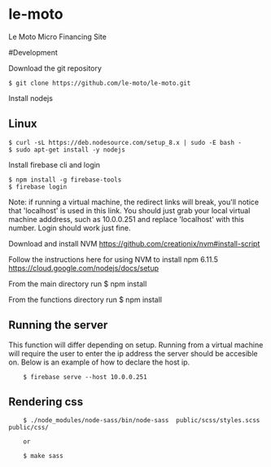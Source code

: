 # le-moto
Le Moto Micro Financing Site

#Development

Download the git repository 

    $ git clone https://github.com/le-moto/le-moto.git

Install nodejs

## Linux 

    $ curl -sL https://deb.nodesource.com/setup_8.x | sudo -E bash -
    $ sudo apt-get install -y nodejs

Install firebase cli and login

    $ npm install -g firebase-tools
    $ firebase login

Note: if running a virtual machine, the redirect links will break, you'll notice that 'localhost' is used in this link.  You should just grab your local virtual machine adddress, such as 10.0.0.251 and replace 'localhost' with this number.  Login should work just fine. 

Download and install NVM
https://github.com/creationix/nvm#install-script

Follow the instructions here for using NVM to install npm 6.11.5
https://cloud.google.com/nodejs/docs/setup

From the main directory run 
    $ npm install

From the functions directory run
    $ npm install 


## Running the server 
This function will differ depending on setup.  Running from a virtual machine will require the user to enter the ip address the server should be accesible on.  Below is an example of how to declare the host ip. 

        $ firebase serve --host 10.0.0.251 

## Rendering css

        $ ./node_modules/node-sass/bin/node-sass  public/scss/styles.scss public/css/

        or

        $ make sass 
